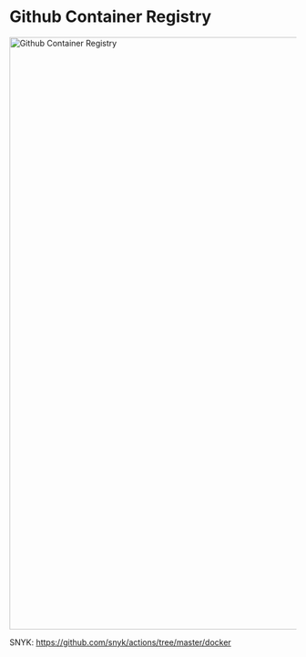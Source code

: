 # Github Container Registry

<p align="left" style="text-align:left;">
  <a href="https://docs.github.com/en/packages/working-with-a-github-packages-registry/working-with-the-container-registry">
    <img alt="Github Container Registry" src="img/github-container-registry.webp" width="1040"/>
  </a>
</p>

SNYK: https://github.com/snyk/actions/tree/master/docker